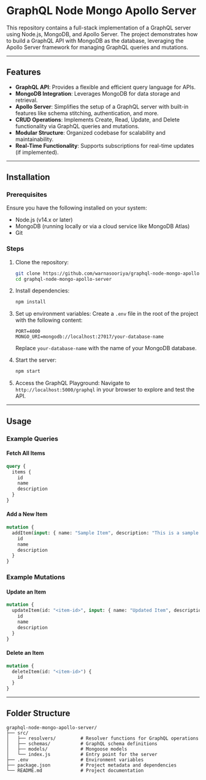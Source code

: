 # GraphQL Node Mongo Apollo Server

This repository contains a full-stack implementation of a GraphQL server using Node.js, MongoDB, and Apollo Server. The project demonstrates how to build a GraphQL API with MongoDB as the database, leveraging the Apollo Server framework for managing GraphQL queries and mutations.

---

## Features

- **GraphQL API**: Provides a flexible and efficient query language for APIs.
- **MongoDB Integration**: Leverages MongoDB for data storage and retrieval.
- **Apollo Server**: Simplifies the setup of a GraphQL server with built-in features like schema stitching, authentication, and more.
- **CRUD Operations**: Implements Create, Read, Update, and Delete functionality via GraphQL queries and mutations.
- **Modular Structure**: Organized codebase for scalability and maintainability.
- **Real-Time Functionality**: Supports subscriptions for real-time updates (if implemented).

---

## Installation

### Prerequisites

Ensure you have the following installed on your system:
- Node.js (v14.x or later)
- MongoDB (running locally or via a cloud service like MongoDB Atlas)
- Git

### Steps

1. Clone the repository:
   ```bash
   git clone https://github.com/warnasooriya/graphql-node-mongo-apollo-server.git
   cd graphql-node-mongo-apollo-server
   ```

2. Install dependencies:
   ```bash
   npm install
   ```

3. Set up environment variables:
   Create a `.env` file in the root of the project with the following content:
   ```env
   PORT=4000
   MONGO_URI=mongodb://localhost:27017/your-database-name
   ```

   Replace `your-database-name` with the name of your MongoDB database.

4. Start the server:
   ```bash
   npm start
   ```

5. Access the GraphQL Playground:
   Navigate to `http://localhost:5000/graphql` in your browser to explore and test the API.

---

## Usage

### Example Queries

#### Fetch All Items
```graphql
query {
  items {
    id
    name
    description
  }
}
```

#### Add a New Item
```graphql
mutation {
  addItem(input: { name: "Sample Item", description: "This is a sample item." }) {
    id
    name
    description
  }
}
```

### Example Mutations

#### Update an Item
```graphql
mutation {
  updateItem(id: "<item-id>", input: { name: "Updated Item", description: "Updated description." }) {
    id
    name
    description
  }
}
```

#### Delete an Item
```graphql
mutation {
  deleteItem(id: "<item-id>") {
    id
  }
}
```

---

## Folder Structure

```
graphql-node-mongo-apollo-server/
├── src/
│   ├── resolvers/         # Resolver functions for GraphQL operations
│   ├── schemas/           # GraphQL schema definitions
│   ├── models/            # Mongoose models
│   └── index.js           # Entry point for the server
├── .env                   # Environment variables
├── package.json           # Project metadata and dependencies
└── README.md              # Project documentation
```
 
 
